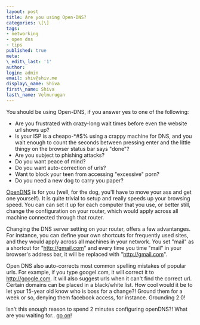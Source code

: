 ```yaml
---
layout: post
title: Are you using Open-DNS?
categories: \[\]
tags:
- networking
- open dns
- tips
published: true
meta:
\_edit\_last: '1'
author:
login: admin
email: shiv@shiv.me
display\_name: Shiva
first\_name: Shiva
last\_name: Velmurugan
---
```


You should be using Open-DNS, if you answer yes to one of the following:

* Are you frustrated with crazy-long wait times before even the website url shows up?
* Is your ISP is a cheapo-\*\#$% using a crappy machine for DNS, and you wait enough to count the seconds between pressing enter and the little thingy on the browser status bar says "done"?
* Are you subject to phishing attacks?
* Do you want peace of mind?
* Do you want auto-correction of urls?
* Want to block your teen from accessing "excessive" porn?
* Do you need a new dog to carry you paper?

[OpenDNS][0] is for you (well, for the dog, you'll have to move your ass and get one yourself).  It is quite trivial to setup and really speeds up your browsing speed. You can can set it up for each computer that you use, or better still, change the configuration on your router, which would apply across all machine connected through that router.

Changing the DNS server setting on your router, offers a few advantanges. For instance, you can define your own shortcuts for frequently used sites, and they would apply across all machines in your network. You set "mail" as a shortcut for "http://gmail.com" and every time you time "mail" in your browser's address bar, it will be replaced with "http://gmail.com". 

Open DNS also auto-corrects most common spelling mistakes of popular urls. For example, if you type googel.com, it will correct it to http://google.com. It will also suggest urls when it can't find the correct url. Certain domains can be placed in a black/white list. How cool would it be to let your 15-year old know who is boss for a change?! Ground them for a week or so, denying them facebook access, for instance. Grounding 2.0!

Isn't this enough reason to spend 2 minutes configuring openDNS?! What are you waiting for.. [go on][0]!


[0]: http://www.opendns.com/